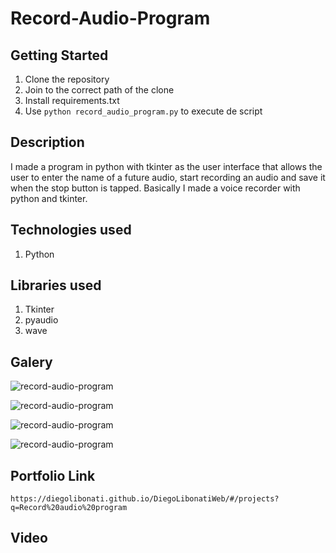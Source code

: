 # Record-Audio-Program

## Getting Started

1. Clone the repository
2. Join to the correct path of the clone
3. Install requirements.txt
4. Use `python record_audio_program.py` to execute de script

## Description

I made a program in python with tkinter as the user interface that allows the user to enter the name of a future audio, start recording an audio and save it when the stop button is tapped. Basically I made a voice recorder with python and tkinter.

## Technologies used

1. Python

## Libraries used

1. Tkinter
2. pyaudio
3. wave

## Galery

![record-audio-program](https://raw.githubusercontent.com/DiegoLibonati/DiegoLibonatiWeb/main/data/projects/Python/Imagenes/audiorecorder-0.jpg)

![record-audio-program](https://raw.githubusercontent.com/DiegoLibonati/DiegoLibonatiWeb/main/data/projects/Python/Imagenes/audiorecorder-1.jpg)

![record-audio-program](https://raw.githubusercontent.com/DiegoLibonati/DiegoLibonatiWeb/main/data/projects/Python/Imagenes/audiorecorder-2.jpg)

![record-audio-program](https://raw.githubusercontent.com/DiegoLibonati/DiegoLibonatiWeb/main/data/projects/Python/Imagenes/audiorecorder-3.jpg)

## Portfolio Link

`https://diegolibonati.github.io/DiegoLibonatiWeb/#/projects?q=Record%20audio%20program`

## Video
